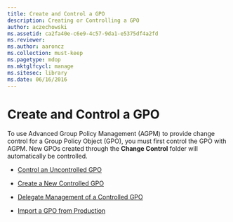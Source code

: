 ```yaml
---
title: Create and Control a GPO
description: Creating or Controlling a GPO
author: aczechowski
ms.assetid: ca2fa40e-c6e9-4c57-9da1-e5375df4a2fd
ms.reviewer:
ms.author: aaroncz
ms.collection: must-keep
ms.pagetype: mdop
ms.mktglfcycl: manage
ms.sitesec: library
ms.date: 06/16/2016
---
```



# Create and Control a GPO


To use Advanced Group Policy Management (AGPM) to provide change control for a Group Policy Object (GPO), you must first control the GPO with AGPM. New GPOs created through the **Change Control** folder will automatically be controlled.

-   [Control an Uncontrolled GPO](control-an-uncontrolled-gpo-agpm40.md)

-   [Create a New Controlled GPO](create-a-new-controlled-gpo-agpm40.md)

-   [Delegate Management of a Controlled GPO](delegate-management-of-a-controlled-gpo-agpm40.md)

-   [Import a GPO from Production](import-a-gpo-from-production-agpm40-app.md)

 

 





